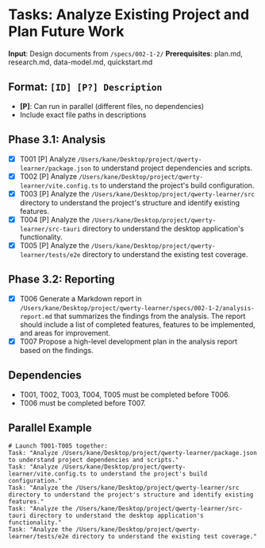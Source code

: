 # Tasks: Analyze Existing Project and Plan Future Work

**Input**: Design documents from `/specs/002-1-2/`
**Prerequisites**: plan.md, research.md, data-model.md, quickstart.md

## Format: `[ID] [P?] Description`
- **[P]**: Can run in parallel (different files, no dependencies)
- Include exact file paths in descriptions

## Phase 3.1: Analysis
- [X] T001 [P] Analyze `/Users/kane/Desktop/project/qwerty-learner/package.json` to understand project dependencies and scripts.
- [X] T002 [P] Analyze `/Users/kane/Desktop/project/qwerty-learner/vite.config.ts` to understand the project's build configuration.
- [X] T003 [P] Analyze the `/Users/kane/Desktop/project/qwerty-learner/src` directory to understand the project's structure and identify existing features.
- [X] T004 [P] Analyze the `/Users/kane/Desktop/project/qwerty-learner/src-tauri` directory to understand the desktop application's functionality.
- [X] T005 [P] Analyze the `/Users/kane/Desktop/project/qwerty-learner/tests/e2e` directory to understand the existing test coverage.

## Phase 3.2: Reporting
- [X] T006 Generate a Markdown report in `/Users/kane/Desktop/project/qwerty-learner/specs/002-1-2/analysis-report.md` that summarizes the findings from the analysis. The report should include a list of completed features, features to be implemented, and areas for improvement.
- [X] T007 Propose a high-level development plan in the analysis report based on the findings.

## Dependencies
- T001, T002, T003, T004, T005 must be completed before T006.
- T006 must be completed before T007.

## Parallel Example
```
# Launch T001-T005 together:
Task: "Analyze /Users/kane/Desktop/project/qwerty-learner/package.json to understand project dependencies and scripts."
Task: "Analyze /Users/kane/Desktop/project/qwerty-learner/vite.config.ts to understand the project's build configuration."
Task: "Analyze the /Users/kane/Desktop/project/qwerty-learner/src directory to understand the project's structure and identify existing features."
Task: "Analyze the /Users/kane/Desktop/project/qwerty-learner/src-tauri directory to understand the desktop application's functionality."
Task: "Analyze the /Users/kane/Desktop/project/qwerty-learner/tests/e2e directory to understand the existing test coverage."
```

